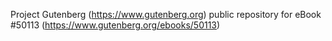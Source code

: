 Project Gutenberg (https://www.gutenberg.org) public repository for eBook #50113 (https://www.gutenberg.org/ebooks/50113)
